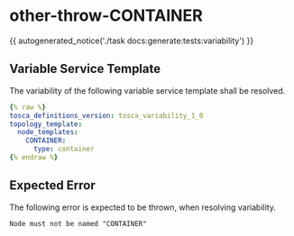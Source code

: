 # other-throw-CONTAINER

{{ autogenerated_notice('./task docs:generate:tests:variability') }}


## Variable Service Template

The variability of the following variable service template shall be resolved.

```yaml linenums="1"
{% raw %}
tosca_definitions_version: tosca_variability_1_0
topology_template:
  node_templates:
    CONTAINER:
      type: container
{% endraw %}
```





## Expected Error

The following error is expected to be thrown, when resolving variability.

```text linenums="1"
Node must not be named "CONTAINER"
```
